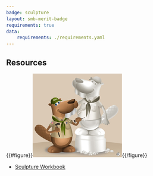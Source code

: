 ```yaml
---
badge: sculpture
layout: smb-merit-badge
requirements: true
data:
    requirements: ./requirements.yaml
---
```


## Resources

{{#figure}}<img src="sculpture-bucky.jpg" class="W(100%)" />{{/figure}}
* [Sculpture Workbook](sculpture-workbook.pdf)
